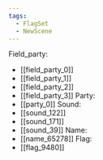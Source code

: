 ```yaml
---
tags:
  - FlagSet
  - NewScene
---
```

Field_party:
- [[field_party_0]]
- [[field_party_1]]
- [[field_party_2]]
- [[field_party_3]]
Party:
- [[party_0]]
Sound:
- [[sound_122]]
- [[sound_171]]
- [[sound_39]]
Name:
- [[name_65278]]
Flag:
- [[flag_9480]]
